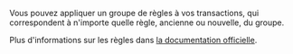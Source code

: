 Vous pouvez appliquer un groupe de règles à vos transactions, qui correspondent à n'importe quelle règle, ancienne ou nouvelle, du groupe.

Plus d'informations sur les règles dans [la documentation officielle](https://firefly-iii.readthedocs.io/en/latest/advanced/rules.html).